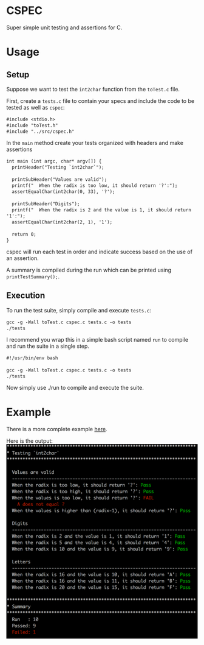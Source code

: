 # CSPEC
Super simple unit testing and assertions for C.

# Usage
## Setup
Suppose we want to test the `int2char` function from the `toTest.c` file.

First, create a `tests.c` file to contain your specs and include the code to be tested as well as `cspec`:
```
#include <stdio.h>
#include "toTest.h"
#include "../src/cspec.h"
```

In the `main` method create your tests organized with headers and make assertions
```
int main (int argc, char* argv[]) {
  printHeader("Testing `int2char`");

  printSubHeader("Values are valid");
  printf("  When the radix is too low, it should return '?':");
  assertEqualChar(int2char(0, 33), '?');

  printSubHeader("Digits");
  printf("  When the radix is 2 and the value is 1, it should return '1':");
  assertEqualChar(int2char(2, 1), '1');

  return 0;
}
```

cspec will run each test in order and indicate success based on the use of an assertion.

A summary is compiled during the run which can be printed using `printTestSummary();`.

## Execution
To run the test suite, simply compile and execute `tests.c`:
```
gcc -g -Wall toTest.c cspec.c tests.c -o tests
./tests
```

I recommend you wrap this in a simple bash script named `run` to compile and run the suite in a single step.
```
#!/usr/bin/env bash

gcc -g -Wall toTest.c cspec.c tests.c -o tests
./tests
```

Now simply use ./run to compile and execute the suite.

# Example
There is a more complete example [here](example/tests.c).

Here is the output:
![example cspec output](example_output.png)
